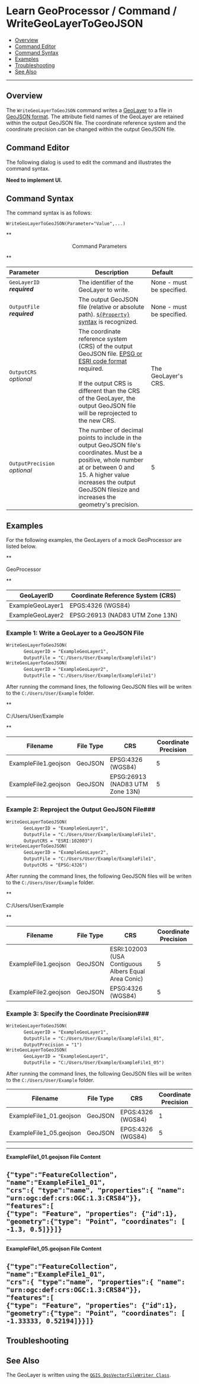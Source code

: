 # Learn GeoProcessor / Command / WriteGeoLayerToGeoJSON #

* [Overview](#overview)
* [Command Editor](#command-editor)
* [Command Syntax](#command-syntax)
* [Examples](#examples)
* [Troubleshooting](#troubleshooting)
* [See Also](#see-also)

-------------------------

## Overview ##

The `WriteGeoLayerToGeoJSON` command writes a [GeoLayer](../../introduction#geolayer) to a file in [GeoJSON format](../../spatial-data-format-ref/GeoJSON/GeoJSON). The attribute field names of the GeoLayer are retained within the output GeoJSON file. The coordinate reference system and the coordinate precision can be changed within the output GeoJSON file. 

## Command Editor ##

The following dialog is used to edit the command and illustrates the command syntax.

**Need to implement UI.**

## Command Syntax ##

The command syntax is as follows:

```text
WriteGeoLayerToGeoJSON(Parameter="Value",...)
```
**<p style="text-align: center;">
Command Parameters
</p>**

|**Parameter**&nbsp;&nbsp;&nbsp;&nbsp;&nbsp;&nbsp;&nbsp;&nbsp;&nbsp;&nbsp;&nbsp;&nbsp;&nbsp;&nbsp;&nbsp;&nbsp;&nbsp;&nbsp;&nbsp;&nbsp;&nbsp; | **Description** | **Default**&nbsp;&nbsp;&nbsp;&nbsp;&nbsp;&nbsp;&nbsp;&nbsp;&nbsp;&nbsp; |
| --------------|-----------------|----------------- |
| `GeoLayerID` <br>  **_required_**| The identifier of the GeoLayer to write.| None - must be specified. |
| `OutputFile` <br> **_required_**| The output GeoJSON file (relative or absolute path). [`${Property}` syntax](../../input-formatting-ref/$property-syntax/$property-syntax.md) is recognized. | None - must be specified. |
|`OutputCRS`<br> *optional*|The coordinate reference system (CRS) of the output GeoJSON file. [EPSG or ESRI code format](http://spatialreference.org/ref/epsg/) required. <br><br>If the output CRS is different than the CRS of the GeoLayer, the output GeoJSON file will be reprojected to the new CRS.|The GeoLayer's CRS.| 
|`OutputPrecision`<br> *optional*| The number of decimal points to include in the output GeoJSON file's coordinates. Must be a positive, whole number at or between 0 and 15. A higher value increases the output GeoJSON filesize and increases the geometry's precision.| 5 | 


## Examples ##

For the following examples, the GeoLayers of a mock GeoProcessor are listed below.

**<p style="text-align: left;">
GeoProcessor
</p>**

|GeoLayerID|Coordinate Reference System (CRS)|
| ---- | ----|
| ExampleGeoLayer1  | EPGS:4326	(WGS84) |
| ExampleGeoLayer2	| EPSG:26913 (NAD83 UTM Zone 13N) |

### Example 1: Write a GeoLayer to a GeoJSON File ###

`WriteGeoLayerToGeoJSON(`<br>
&nbsp;&nbsp;&nbsp;&nbsp;&nbsp;&nbsp;&nbsp;&nbsp;&nbsp;&nbsp;&nbsp;&nbsp;`GeoLayerID = "ExampleGeoLayer1",`<br>
&nbsp;&nbsp;&nbsp;&nbsp;&nbsp;&nbsp;&nbsp;&nbsp;&nbsp;&nbsp;&nbsp;&nbsp;`OutputFile = "C:/Users/User/Example/ExampleFile1")`<br>
`WriteGeoLayerToGeoJSON(`<br>
&nbsp;&nbsp;&nbsp;&nbsp;&nbsp;&nbsp;&nbsp;&nbsp;&nbsp;&nbsp;&nbsp;&nbsp;`GeoLayerID = "ExampleGeoLayer2",`<br>
&nbsp;&nbsp;&nbsp;&nbsp;&nbsp;&nbsp;&nbsp;&nbsp;&nbsp;&nbsp;&nbsp;&nbsp;`OutputFile = "C:/Users/User/Example/ExampleFile1")`<br>

After running the command lines, the following GeoJSON files will be writen to the `C:/Users/User/Example` folder. 

**<p style="text-align: left;">
C:/Users/User/Example
</p>**

|Filename|File Type|CRS|Coordinate Precision|
|------|---|---|---|
|ExampleFile1.geojson|GeoJSON|EPSG:4326	(WGS84)|5|
|ExampleFile2.geojson|GeoJSON|EPSG:26913 (NAD83 UTM Zone 13N)|5|

### Example 2: Reproject the Output GeoJSON File###

`WriteGeoLayerToGeoJSON(`<br>
&nbsp;&nbsp;&nbsp;&nbsp;&nbsp;&nbsp;&nbsp;&nbsp;&nbsp;&nbsp;&nbsp;&nbsp;`GeoLayerID = "ExampleGeoLayer1",`<br> 
&nbsp;&nbsp;&nbsp;&nbsp;&nbsp;&nbsp;&nbsp;&nbsp;&nbsp;&nbsp;&nbsp;&nbsp;`OutputFile = "C:/Users/User/Example/ExampleFile1",`<br>
&nbsp;&nbsp;&nbsp;&nbsp;&nbsp;&nbsp;&nbsp;&nbsp;&nbsp;&nbsp;&nbsp;&nbsp;`OutputCRS = "ESRI:102003")`<br>
`WriteGeoLayerToGeoJSON(`<br>
&nbsp;&nbsp;&nbsp;&nbsp;&nbsp;&nbsp;&nbsp;&nbsp;&nbsp;&nbsp;&nbsp;&nbsp;`GeoLayerID = "ExampleGeoLayer2",`<br>
&nbsp;&nbsp;&nbsp;&nbsp;&nbsp;&nbsp;&nbsp;&nbsp;&nbsp;&nbsp;&nbsp;&nbsp;`OutputFile = "C:/Users/User/Example/ExampleFile1",`<br>
&nbsp;&nbsp;&nbsp;&nbsp;&nbsp;&nbsp;&nbsp;&nbsp;&nbsp;&nbsp;&nbsp;&nbsp;`OutputCRS = "EPSG:4326")`<br>

After running the command lines, the following GeoJSON files will be writen to the `C:/Users/User/Example` folder. 

**<p style="text-align: left;">
C:/Users/User/Example
</p>**

|Filename|File Type|CRS|Coordinate Precision|
|------|---|---|---|
|ExampleFile1.geojson|GeoJSON|ESRI:102003 (USA Contiguous Albers Equal Area Conic)|5|
|ExampleFile2.geojson|GeoJSON|EPSG:4326 (WGS84)|5|

### Example 3: Specify the Coordinate Precision###

`WriteGeoLayerToGeoJSON(`<br>
&nbsp;&nbsp;&nbsp;&nbsp;&nbsp;&nbsp;&nbsp;&nbsp;&nbsp;&nbsp;&nbsp;&nbsp;`GeoLayerID = "ExampleGeoLayer1",`<br>
&nbsp;&nbsp;&nbsp;&nbsp;&nbsp;&nbsp;&nbsp;&nbsp;&nbsp;&nbsp;&nbsp;&nbsp;`OutputFile = "C:/Users/User/Example/ExampleFile1_01",`<br>
&nbsp;&nbsp;&nbsp;&nbsp;&nbsp;&nbsp;&nbsp;&nbsp;&nbsp;&nbsp;&nbsp;&nbsp;`OutputPrecision = "1")`<br>
`WriteGeoLayerToGeoJSON(`<br>
&nbsp;&nbsp;&nbsp;&nbsp;&nbsp;&nbsp;&nbsp;&nbsp;&nbsp;&nbsp;&nbsp;&nbsp;`GeoLayerID = "ExampleGeoLayer1",`<br>
&nbsp;&nbsp;&nbsp;&nbsp;&nbsp;&nbsp;&nbsp;&nbsp;&nbsp;&nbsp;&nbsp;&nbsp;`OutputFile = "C:/Users/User/Example/ExampleFile1_05")`<br>

After running the command lines, the following GeoJSON files will be writen to the `C:/Users/User/Example` folder. 

|Filename|File Type|CRS|Coordinate Precision|
|------|---|---|---|
|ExampleFile1_01.geojson|GeoJSON|EPGS:4326	(WGS84)|1|
|ExampleFile1_05.geojson|GeoJSON|EPGS:4326	(WGS84)|5|

---
**ExampleFile1_01.geojson File Content**

`{"type":"FeatureCollection",` <br>
`"name":"ExampleFile1_01",` <br>
`"crs":{ "type":"name", "properties":{ "name": "urn:ogc:def:crs:OGC:1.3:CRS84"}},` <br>
`"features":[` <br> 
`{"type": "Feature", "properties": {"id":1},` <br>
`"geometry":{"type": "Point", "coordinates": [ -1.3, 0.5]}}]}`
---

---
**ExampleFile1_05.geojson File Content**

`{"type":"FeatureCollection",` <br>
`"name":"ExampleFile1_01",` <br>
`"crs":{ "type":"name", "properties":{ "name": "urn:ogc:def:crs:OGC:1.3:CRS84"}},` <br>
`"features":[` <br> 
`{"type": "Feature", "properties": {"id":1},` <br>
`"geometry":{"type": "Point", "coordinates": [ -1.33333, 0.52194]}}]}`
---

## Troubleshooting ##

## See Also ##

The GeoLayer is written using the [`QGIS QgsVectorFileWriter Class`](https://qgis.org/api/classQgsVectorFileWriter.html).
